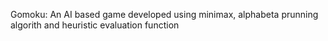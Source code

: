 Gomoku: An AI based game developed using minimax, alphabeta prunning algorith and heuristic evaluation function
